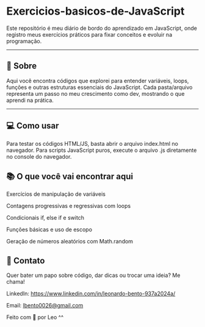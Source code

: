 # Exercicios-basicos-de-JavaScript
Este repositório é meu diário de bordo do aprendizado em JavaScript, onde registro meus exercícios práticos para fixar conceitos e evoluir na programação.

---

## 🚀 Sobre

Aqui você encontra códigos que explorei para entender variáveis, loops, funções e outras estruturas essenciais do JavaScript. 
Cada pasta/arquivo representa um passo no meu crescimento como dev, mostrando o que aprendi na prática.

---

## 💻 Como usar

Para testar os códigos HTML/JS, basta abrir o arquivo index.html no navegador.
Para scripts JavaScript puros, execute o arquivo .js diretamente no console do navegador.

## 📚 O que você vai encontrar aqui

Exercícios de manipulação de variáveis

Contagens progressivas e regressivas com loops

Condicionais if, else if e switch

Funções básicas e uso de escopo

Geração de números aleatórios com Math.random

## 🤝 Contato
Quer bater um papo sobre código, dar dicas ou trocar uma ideia? Me chama!

LinkedIn: https://www.linkedin.com/in/leonardo-bento-937a2024a/

Email: lbento0026@gmail.com

Feito com 💜 por Leo ^^
